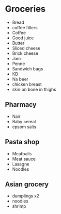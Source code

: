 # Groceries

- Bread
- coffee filters
- Coffee
- Good juice
- Butter
- Sliced cheese
- Brick cheese
- Jam
- Penne
- Sandwich bags
- KD
- Na beer
- chicken breast
- skin on bone in thighs

## Pharmacy

- Nair
- Baby cereal
- epsom salts

## Pasta shop

- Meatballs
- Meat sauce
- Lasagne
- Noodles

## Asian grocery

- dumplings x2
- noodles
- shrimp
